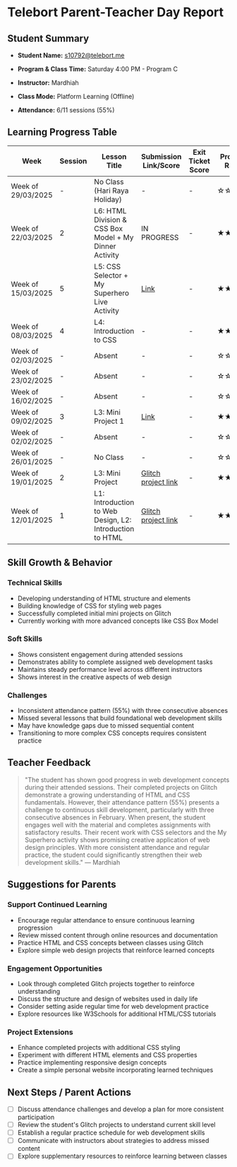 # Telebort Parent-Teacher Day Report

## Student Summary

- **Student Name:** s10792@telebort.me

- **Program & Class Time:** Saturday 4:00 PM - Program C

- **Instructor:** Mardhiah 

- **Class Mode:** Platform Learning (Offline)

- **Attendance:** 6/11 sessions (55%)


## Learning Progress Table

| Week | Session | Lesson Title | Submission Link/Score | Exit Ticket Score | Progress Rating |
|------|---------|-------------|----------------------|-------------------|-----------------|
| Week of 29/03/2025 | - | No Class (Hari Raya Holiday) | - | - | ☆☆☆☆☆ |
| Week of 22/03/2025 | 2 | L6: HTML Division & CSS Box Model + My Dinner Activity | IN PROGRESS | - | ★★★☆☆ |
| Week of 15/03/2025 | 5 | L5: CSS Selector + My Superhero Live Activity | [Link](https://glitch.com/@s25378) | - | ★★★☆☆ |
| Week of 08/03/2025 | 4 | L4: Introduction to CSS | - | - | ★★★☆☆ |
| Week of 02/03/2025 | - | Absent | - | - | ☆☆☆☆☆ |
| Week of 23/02/2025 | - | Absent | - | - | ☆☆☆☆☆ |
| Week of 16/02/2025 | - | Absent | - | - | ☆☆☆☆☆ |
| Week of 09/02/2025 | 3 | L3: Mini Project 1 | [Link](https://glitch.com/@s25378) | - | ★★★☆☆ |
| Week of 02/02/2025 | - | Absent | - | - | ☆☆☆☆☆ |
| Week of 26/01/2025 | - | No Class | - | - | ☆☆☆☆☆ |
| Week of 19/01/2025 | 2 | L3: Mini Project | [Glitch project link](https://glitch.com/@s25378) | - | ★★★☆☆ |
| Week of 12/01/2025 | 1 | L1: Introduction to Web Design, L2: Introduction to HTML | [Glitch project link](https://glitch.com/@s25378) | - | ★★★☆☆ |

## Skill Growth & Behavior

### Technical Skills
- Developing understanding of HTML structure and elements
- Building knowledge of CSS for styling web pages
- Successfully completed initial mini projects on Glitch
- Currently working with more advanced concepts like CSS Box Model

### Soft Skills
- Shows consistent engagement during attended sessions
- Demonstrates ability to complete assigned web development tasks
- Maintains steady performance level across different instructors
- Shows interest in the creative aspects of web design

### Challenges
- Inconsistent attendance pattern (55%) with three consecutive absences
- Missed several lessons that build foundational web development skills
- May have knowledge gaps due to missed sequential content
- Transitioning to more complex CSS concepts requires consistent practice

## Teacher Feedback
> "The student has shown good progress in web development concepts during their attended sessions. Their completed projects on Glitch demonstrate a growing understanding of HTML and CSS fundamentals. However, their attendance pattern (55%) presents a challenge to continuous skill development, particularly with three consecutive absences in February. When present, the student engages well with the material and completes assignments with satisfactory results. Their recent work with CSS selectors and the My Superhero activity shows promising creative application of web design principles. With more consistent attendance and regular practice, the student could significantly strengthen their web development skills." — Mardhiah

## Suggestions for Parents

### Support Continued Learning
- Encourage regular attendance to ensure continuous learning progression
- Review missed content through online resources and documentation
- Practice HTML and CSS concepts between classes using Glitch
- Explore simple web design projects that reinforce learned concepts

### Engagement Opportunities
- Look through completed Glitch projects together to reinforce understanding
- Discuss the structure and design of websites used in daily life
- Consider setting aside regular time for web development practice
- Explore resources like W3Schools for additional HTML/CSS tutorials

### Project Extensions
- Enhance completed projects with additional CSS styling
- Experiment with different HTML elements and CSS properties
- Practice implementing responsive design concepts
- Create a simple personal website incorporating learned techniques

## Next Steps / Parent Actions
- [ ] Discuss attendance challenges and develop a plan for more consistent participation
- [ ] Review the student's Glitch projects to understand current skill level
- [ ] Establish a regular practice schedule for web development skills
- [ ] Communicate with instructors about strategies to address missed content
- [ ] Explore supplementary resources to reinforce learning between classes

